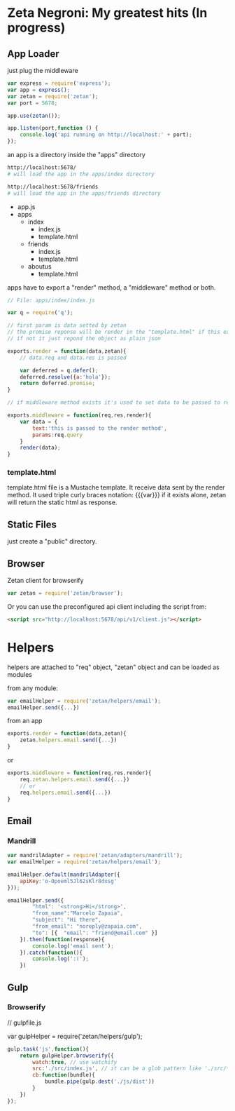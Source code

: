 # Zeta Negroni: My greatest hits (In progress)

## App Loader

just plug the middleware

```js
var express = require('express');
var app = express();
var zetan = require('zetan');
var port = 5678;

app.use(zetan());

app.listen(port,function () {
	console.log('api running on http://localhost:' + port);
});
```

an app is a directory inside the "apps" directory

```sh
http://localhost:5678/
# will load the app in the apps/index directory

http://localhost:5678/friends
# will load the app in the apps/friends directory
```

- app.js
- apps
	- index
		- index.js
		- template.html
	- friends
		- index.js
		- template.html
	- aboutus
		- template.html

apps have to export a "render" method, a "middleware" method or both.

```js
// File: apps/index/index.js

var q = require('q');

// first param is data setted by zetan
// the promise reponse will be render in the "template.html" if this exists
// if not it just repond the object as plain json

exports.render = function(data,zetan){
	// data.req and data.res is passed 

	var deferred = q.defer();
	deferred.resolve({a:'hola'});
	return deferred.promise;
}

// if middleware method exists it's used to set data to be passed to render method

exports.middleware = function(req,res,render){
	var data = {
		text:'this is passed to the render method',
		params:req.query
	}
	render(data);
}

```

### template.html

template.html file is a Mustache template. 
It receive data sent by the render method. 
It used triple curly braces notation: {{{var}}}
if it exists alone, zetan will return the static html as response.

## Static Files

just create a "public" directory.

## Browser

Zetan client for browserify
```js
var zetan = require('zetan/browser');
```
Or you can use the preconfigured api client including the script from:

```html
<script src="http://localhost:5678/api/v1/client.js"></script>
```

# Helpers

helpers are attached to "req" object, "zetan" object and can be loaded as modules

from any module:

```js
var emailHelper = require('zetan/helpers/email');
emailHelper.send({...})
```

from an app

```js
exports.render = function(data,zetan){
	zetan.helpers.email.send({...})
}
```

or

```js
exports.middleware = function(req,res,render){
	req.zetan.helpers.email.send({...})
	// or
	req.helpers.email.send({...})
}
```



## Email

### Mandrill

```js
var mandrilAdapter = require('zetan/adapters/mandrill');
var emailHelper = require('zetan/helpers/email');

emailHelper.default(mandrilAdapter({
	apiKey:'o-Opoeml5Jl62sKlr8dxsg'
}));

emailHelper.send({
		"html": '<strong>Hi</strong>',
		"from_name":"Marcelo Zapaia",
	    "subject": "Hi there",
	    "from_email": "noreply@zapaia.com",
	    "to": [{  "email": "friend@email.com" }]
	}).then(function(response){
		console.log('email sent');
	}).catch(function(){
		console.log(':(');
	})
```



## Gulp

### Browserify
// gulpfile.js

var gulpHelper = require('zetan/helpers/gulp');

```js
gulp.task('js',function(){
	return gulpHelper.browserify({ 
		watch:true, // use watchify
		src:'./src/index.js', // it can be a glob pattern like './src/*.js'
		cb:function(bundle){
			bundle.pipe(gulp.dest('./js/dist'))
		}
	})
});
```